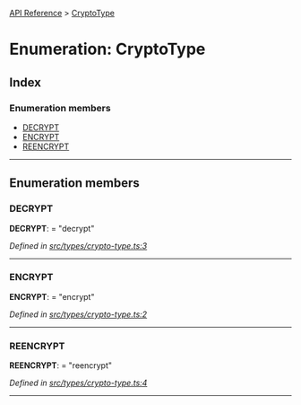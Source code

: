 [API Reference](../README.md) > [CryptoType](../enums/cryptotype.md)

# Enumeration: CryptoType

## Index

### Enumeration members

* [DECRYPT](cryptotype.md#decrypt)
* [ENCRYPT](cryptotype.md#encrypt)
* [REENCRYPT](cryptotype.md#reencrypt)

---

## Enumeration members

<a id="decrypt"></a>

###  DECRYPT

**DECRYPT**:  = "decrypt"

*Defined in [src/types/crypto-type.ts:3](https://github.com/repux/repux-lib/blob/7768859/src/types/crypto-type.ts#L3)*

___
<a id="encrypt"></a>

###  ENCRYPT

**ENCRYPT**:  = "encrypt"

*Defined in [src/types/crypto-type.ts:2](https://github.com/repux/repux-lib/blob/7768859/src/types/crypto-type.ts#L2)*

___
<a id="reencrypt"></a>

###  REENCRYPT

**REENCRYPT**:  = "reencrypt"

*Defined in [src/types/crypto-type.ts:4](https://github.com/repux/repux-lib/blob/7768859/src/types/crypto-type.ts#L4)*

___

